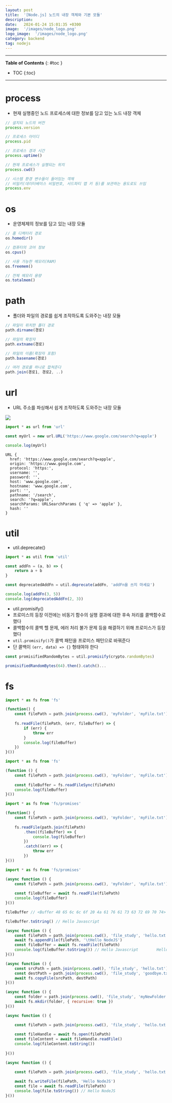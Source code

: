 ```yaml
---
layout: post
title:  '[Node.js] 노드의 내장 객체와 기본 모듈'
description: 
date:   2024-01-24 15:01:35 +0300
image:  '/images/node_logo.png'
logo_image:  '/images/node_logo.png'
category: backend
tag: nodejs
---
```

---

**Table of Contents**
{: #toc }
*  TOC
{:toc}

---

# process

- 현재 실행중인 노드 프로세스에 대한 정보를 담고 있는 노드 내장 객체

```js
// 설치되 노드의 버전
process.version

// 프로세스 아이디
process.pid

// 프로세스 경과 시간
process.uptime()

// 현재 프로세스가 실행되는 위치
process.cwd()

// 시스템 환경 변수들이 들어있는 객체
// 비밀키(데이터베이스 비밀번호, 서드파티 앱 키 등)를 보관하는 용도로도 쓰임
process.env
```

# os

- 운영체제의 정보를 담고 있는 내장 모듈

```js
// 홈 디렉터리 경로
os.homedir()

// 컴퓨터의 코어 정보
os.cpus()

// 사용 가능한 메모리(RAM)
os.freemem()

// 전체 메모리 용량
os.totalmem()
```

# path

- 폴더와 파일의 경로를 쉽게 조작하도록 도와주는 내장 모듈

```js
// 파일이 위치한 폴더 경로
path.dirname(경로)

// 파일의 확장자
path.extname(경로)

// 파일의 이름(확장자 포함)
path.basename(경로)

// 여러 경로를 하나로 합쳐준다
path.join(경로1, 경로2, ..)
```

# url

- URL 주소를 파싱해서 쉽게 조작하도록 도와주는 내장 모듈

![](/images/node_basic_1.png)

```js
import * as url from 'url'

const myUrl = new url.URL('https://www.google.com/search?q=apple')

console.log(myUrl)
```

```
URL {
  href: 'https://www.google.com/search?q=apple',
  origin: 'https://www.google.com',
  protocol: 'https:',
  username: '',
  password: '',
  host: 'www.google.com',
  hostname: 'www.google.com',
  port: '',
  pathname: '/search',
  search: '?q=apple',
  searchParams: URLSearchParams { 'q' => 'apple' },
  hash: ''
}
```

# util

- util.deprecate()

```js
import * as util from 'util'

const addFn = (a, b) => {
    return a + b
}

const deprecatedAddFn = util.deprecate(addFn, 'addFn을 쓰지 마세요')

console.log(addFn(3, 5))
console.log(deprecatedAddFn(2, 3))
```

- util.promisify()
- 프로미스의 등장 이전에는 비동기 함수의 실행 결과에 대한 후속 처리를 콜백함수로 했다
- 콜백함수의 콜백 헬 문제, 에러 처리 불가 문제 등을 해결하기 위해 프로미스가 등장했다
- `util.promisify()`가 콜백 패턴을 프로미스 패턴으로 바꿔준다
- 단 콜백이 `(err, data) => {}` 형태여야 한다

```js
const promisifiedRandomBytes = util.promisify(crypto.randomBytes)

promisifiedRandomBytes(64).then().catch()...
```

# fs

```js
import * as fs from 'fs'

(function() {
    const filePath = path.join(process.cwd(), 'myFolder', 'myFile.txt')
    
    fs.readFile(filePath, (err, fileBuffer) => {
        if (err) {
            throw err
        }
        console.log(fileBuffer)
    })
}())
```

```js
import * as fs from 'fs'

(function () {
    const filePath = path.join(process.cwd(), 'myFolder', 'myFile.txt')
    
    const fileBuffer = fs.readFileSync(filePath)
    console.log(fileBuffer)
}())
```

```js
import * as fs from 'fs/promises'

(function() {
    const filePath = path.join(process.cwd(), 'myFolder', 'myFile.txt')
    
    fs.readFile(path.join(filePath)
        .then((fileBuffer) => {
            console.log(fileBuffer)
        })
        .catch((err) => {
            throw err
        })
}())
```

```js
import * as fs from 'fs/promises'

(async function () {
    const filePath = path.join(process.cwd(), 'myFolder', 'myFile.txt')
    
    const fileBuffer = await fs.readFile(filePath)
    console.log(fileBuffer)
}())
```

```js
fileBuffer // <Buffer 48 65 6c 6c 6f 20 4a 61 76 61 73 63 72 69 70 74>

fileBuffer.toString() // Hello Javascript
```

```js
(async function () {
    const filePath = path.join(process.cwd(), 'file_study', 'hello.txt')
    await fs.appendFile(filePath, '\tHello NodeJS')
    const fileBuffer = await fs.readFile(filePath)
    console.log(fileBuffer.toString()) // Hello Javascript        Hello NodeJS
}())
```

```js
(async function () {
    const srcPath = path.join(process.cwd(), 'file_study', 'hello.txt')
    const destPath = path.join(process.cwd(), 'file_study', 'goodbye.txt')
    await fs.copyFile(srcPath, destPath)
}())
```

```js
(async function () {
    const folder = path.join(process.cwd(), 'file_study', 'myNewFolder', 'myNewFolderFolder')
    await fs.mkdir(folder, { recursive: true })
}())
```

```js
(async function () {

    const filePath = path.join(process.cwd(), 'file_study', 'hello.txt')
    
    const fileHandle = await fs.open(filePath)
    const fileContent = await fileHandle.readFile()
    console.log(fileContent.toString())
    
}())
```

```js
(async function () {

    const filePath = path.join(process.cwd(), 'file_study', 'hello.txt')
    
    await fs.writeFile(filePath, 'Hello NodeJS')
    const file = await fs.readFile(filePath)
    console.log(file.toString()) // Hello NodeJS
}())
```